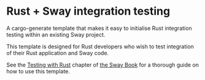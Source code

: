# Rust + Sway integration testing

A cargo-generate template that makes it easy to initialise Rust integration
testing within an existing Sway project.

This template is designed for Rust developers who wish to test integration of
their Rust application and Sway code.

See the [Testing with Rust](https://docs.fuel.network/docs/sway/testing/testing-with-rust/) chapter of [the Sway
Book](https://fuellabs.github.io/sway/master) for a thorough guide on how to
use this template.
